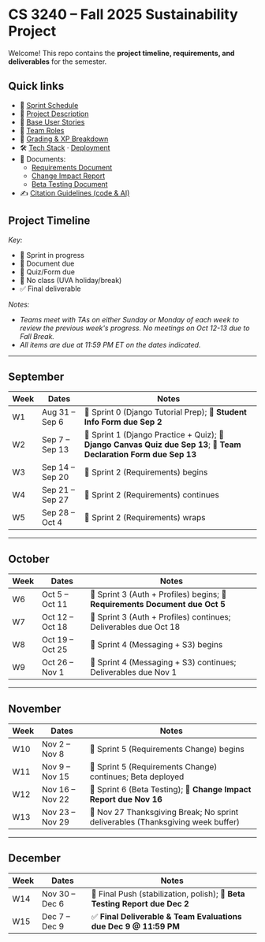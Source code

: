 # CS 3240 – Fall 2025 Sustainability Project

Welcome! This repo contains the **project timeline, requirements, and deliverables** for the semester.

## Quick links
- 📅 [Sprint Schedule](docs/sprints.md)
- 📘 [Project Description](docs/project_description.md)
- 📝 [Base User Stories](docs/user_stories.md)
- 👥 [Team Roles](docs/team_roles.md)
- 🧭 [Grading & XP Breakdown](docs/grading.md)
- 🛠️ [Tech Stack](docs/tech_stack.md) · [Deployment](docs/deployment.md)
- 🧾 Documents:
  - [Requirements Document](https://docs.google.com/document/d/1va2IzjTXi6xZyewZde7gxKobm-mbgb17X_bZOm9Zv9E/edit?usp=sharing)
  - [Change Impact Report](#)
  - [Beta Testing Document](#)
- ✍️ [Citation Guidelines (code & AI)](docs/citation_guidelines.md)

## Project Timeline

_Key:_
- 🚀 Sprint in progress  
- 📄 Document due  
- 📝 Quiz/Form due  
- 🛑 No class (UVA holiday/break)  
- ✅ Final deliverable  

_Notes:_ 
- _Teams meet with TAs on either Sunday or Monday of each week to review the previous week's progress.  No meetings on Oct 12-13 due to Fall Break._
- _All items are due at 11:59 PM ET on the dates indicated._
---

## September
| Week | Dates        | Notes |
|------|-------------|-------|
| W1   | Aug 31 – Sep 6  | 🚀 Sprint 0 (Django Tutorial Prep); 📝 **Student Info Form due Sep 2** |
| W2   | Sep 7 – Sep 13  | 🚀 Sprint 1 (Django Practice + Quiz); 📝 **Django Canvas Quiz due Sep 13**; 📝 **Team Declaration Form due Sep 13** |
| W3   | Sep 14 – Sep 20 | 🚀 Sprint 2 (Requirements) begins |
| W4   | Sep 21 – Sep 27 | 🚀 Sprint 2 (Requirements) continues |
| W5   | Sep 28 – Oct 4  | 🚀 Sprint 2 (Requirements) wraps |

---

## October
| Week | Dates        | Notes |
|------|-------------|-------|
| W6   | Oct 5 – Oct 11 | 🚀 Sprint 3 (Auth + Profiles) begins; 📄 **Requirements Document due Oct 5** |
| W7   | Oct 12 – Oct 18 | 🚀 Sprint 3 (Auth + Profiles) continues; Deliverables due Oct 18 |
| W8   | Oct 19 – Oct 25 | 🚀 Sprint 4 (Messaging + S3) begins |
| W9   | Oct 26 – Nov 1  | 🚀 Sprint 4 (Messaging + S3) continues; Deliverables due Nov 1 |

---

## November
| Week | Dates        | Notes |
|------|-------------|-------|
| W10  | Nov 2 – Nov 8  | 🚀 Sprint 5 (Requirements Change) begins |
| W11  | Nov 9 – Nov 15 | 🚀 Sprint 5 (Requirements Change) continues; Beta deployed |
| W12  | Nov 16 – Nov 22 | 🚀 Sprint 6 (Beta Testing); 📄 **Change Impact Report due Nov 16** |
| W13  | Nov 23 – Nov 29 | 🛑 Nov 27 Thanksgiving Break; No sprint deliverables (Thanksgiving week buffer) |

---

## December
| Week | Dates        | Notes |
|------|-------------|-------|
| W14  | Nov 30 – Dec 6  | 🚀 Final Push (stabilization, polish); 📄 **Beta Testing Report due Dec 2** |
| W15  | Dec 7 – Dec 9   | ✅ **Final Deliverable & Team Evaluations due Dec 9 @ 11:59 PM** |
